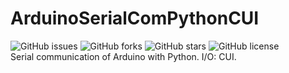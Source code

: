 # ArduinoSerialComPythonCUI
![GitHub issues](https://img.shields.io/github/issues/kayrlas/ArduinoSerialComPythonCUI.svg)
![GitHub forks](https://img.shields.io/github/forks/kayrlas/ArduinoSerialComPythonCUI.svg)
![GitHub stars](https://img.shields.io/github/stars/kayrlas/ArduinoSerialComPythonCUI.svg)
![GitHub license](https://img.shields.io/github/license/kayrlas/ArduinoSerialComPythonCUI.svg)  
Serial communication of Arduino with Python. I/O: CUI.

